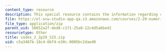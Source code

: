 ```yaml
---
content_type: resource
description: This special resource contains the information regarding codes 2.
file: https://ol-ocw-studio-app-qa.s3.amazonaws.com/courses/2-29-numerical-fluid-mechanics-spring-2015/c5a3487b18c46bf4e30c0005bc2daed0_codes_2_2p29_S15.zip
file_type: application/zip
parent_uid: 58652a2f-ded8-c1f1-25a8-12c4d5a6be42
resourcetype: Other
title: codes_2_2p29_S15.zip
uid: c5a3487b-18c4-6bf4-e30c-0005bc2daed0
---
```

